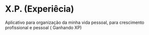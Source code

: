 # X.P. (Experiêcia) 
Aplicativo para organização da minha vida pessoal, para crescimento profissional e pessoal ( Ganhando XP)
